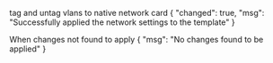 ﻿tag and untag vlans to native network card
{
    "changed": true,
    "msg": "Successfully applied the network settings to the template"
}

When changes not found to apply
{
    "msg": "No changes found to be applied"
}